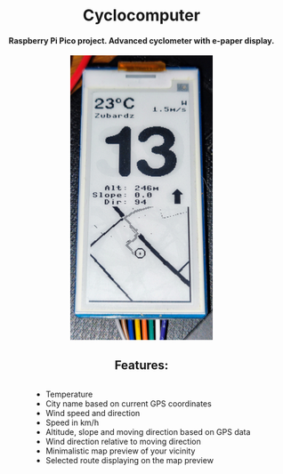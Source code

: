 <h1 align="center">
    Cyclocomputer
</h1>
<h4 align="center">
    Raspberry Pi Pico project. Advanced cyclometer with e-paper display.
</h4>
<p align="center">
    <img src="outside_pico/preview1.png">
</p>
<h2 align="center">Features:</h2>
<div align="center">
    <div align="left" style="display: inline-block;">
        <ul>
            <li>Temperature</li>
            <li>City name based on current GPS coordinates</li>
            <li>Wind speed and direction</li>
            <li>Speed in km/h</li>
            <li>Altitude, slope and moving direction based on GPS data</li>
            <li>Wind direction relative to moving direction</li>
            <li>Minimalistic map preview of your vicinity</li>
            <li>Selected route displaying on the map preview</li>
        </ul>
    </div>
</div>

<!-- TODO: list of hardware and price comparison to popular cyclo-computers --> 